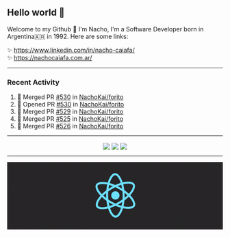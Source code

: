 ## Hello world 👋  
Welcome to my Github 🧙‍ I'm Nacho, I'm a Software Developer born in Argentina🇦🇷 in 1992. Here are some links:  
  
✨ https://www.linkedin.com/in/nacho-caiafa/  
✨ https://nachocaiafa.com.ar/  

---

### Recent Activity

<!--START_SECTION:activity-->
1. 🎉 Merged PR [#530](https://github.com/NachoKai/forito/pull/530) in [NachoKai/forito](https://github.com/NachoKai/forito)
2. 💪 Opened PR [#530](https://github.com/NachoKai/forito/pull/530) in [NachoKai/forito](https://github.com/NachoKai/forito)
3. 🎉 Merged PR [#529](https://github.com/NachoKai/forito/pull/529) in [NachoKai/forito](https://github.com/NachoKai/forito)
4. 🎉 Merged PR [#525](https://github.com/NachoKai/forito/pull/525) in [NachoKai/forito](https://github.com/NachoKai/forito)
5. 🎉 Merged PR [#526](https://github.com/NachoKai/forito/pull/526) in [NachoKai/forito](https://github.com/NachoKai/forito)
<!--END_SECTION:activity-->

---

<p align="center">
    <img align='center' src="https://github-readme-stats.vercel.app/api?username=NachoKai&theme=react&hide_border=true&include_all_commits=false&count_private=true" />
    <img align="center" src="https://github-readme-stats.vercel.app/api/top-langs?username=NachoKai&langs_count=10&show_icons=true&locale=en&layout=compact&theme=react&hide_border=true" />
    <img align='center' src="https://github-readme-streak-stats.herokuapp.com/?user=NachoKai&theme=react&hide_border=true" />
</p>

---

<p align="center">
    <img align='center' src='https://raw.githubusercontent.com/NachoKai/NachoKai/master/x3x5w638kkixi9s3h3vw.gif' >
</p>
